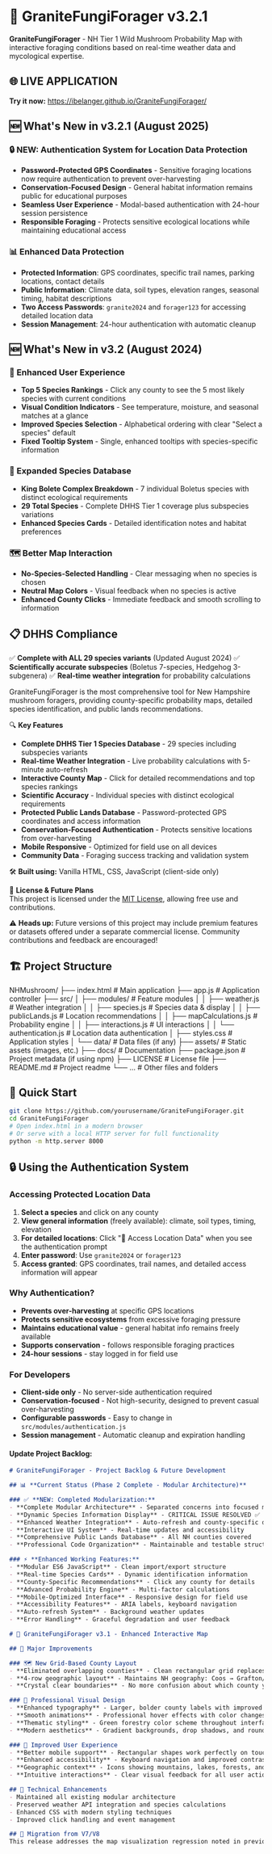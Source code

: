 # 🍄 GraniteFungiForager v3.2.1

**GraniteFungiForager** - NH Tier 1 Wild Mushroom Probability Map with interactive foraging conditions based on real-time weather data and mycological expertise.

## 🌐 **LIVE APPLICATION**
**Try it now:** https://ibelanger.github.io/GraniteFungiForager/

## 🆕 **What's New in v3.2.1** (August 2025)

### 🔒 **NEW: Authentication System for Location Data Protection**
- **Password-Protected GPS Coordinates** - Sensitive foraging locations now require authentication to prevent over-harvesting
- **Conservation-Focused Design** - General habitat information remains public for educational purposes
- **Seamless User Experience** - Modal-based authentication with 24-hour session persistence
- **Responsible Foraging** - Protects sensitive ecological locations while maintaining educational access

### 📊 **Enhanced Data Protection**
- **Protected Information**: GPS coordinates, specific trail names, parking locations, contact details
- **Public Information**: Climate data, soil types, elevation ranges, seasonal timing, habitat descriptions
- **Two Access Passwords**: `granite2024` and `forager123` for accessing detailed location data
- **Session Management**: 24-hour authentication with automatic cleanup

## 🆕 **What's New in v3.2** (August 2024)

### 🎯 Enhanced User Experience
- **Top 5 Species Rankings** - Click any county to see the 5 most likely species with current conditions
- **Visual Condition Indicators** - See temperature, moisture, and seasonal matches at a glance
- **Improved Species Selection** - Alphabetical ordering with clear "Select a species" default
- **Fixed Tooltip System** - Single, enhanced tooltips with species-specific information

### 🍄 Expanded Species Database
- **King Bolete Complex Breakdown** - 7 individual Boletus species with distinct ecological requirements
- **29 Total Species** - Complete DHHS Tier 1 coverage plus subspecies variations
- **Enhanced Species Cards** - Detailed identification notes and habitat preferences

### 🗺️ Better Map Interaction
- **No-Species-Selected Handling** - Clear messaging when no species is chosen
- **Neutral Map Colors** - Visual feedback when no species is active
- **Enhanced County Clicks** - Immediate feedback and smooth scrolling to information

## 📋 **DHHS Compliance**
✅ **Complete with ALL 29 species variants** (Updated August 2024)
✅ **Scientifically accurate subspecies** (Boletus 7-species, Hedgehog 3-subgenera)
✅ **Real-time weather integration** for probability calculations

GraniteFungiForager is the most comprehensive tool for New Hampshire mushroom foragers, providing county-specific probability maps, detailed species identification, and public lands recommendations.

🔍 **Key Features**
- **Complete DHHS Tier 1 Species Database** - 29 species including subspecies variants
- **Real-time Weather Integration** - Live probability calculations with 5-minute auto-refresh
- **Interactive County Map** - Click for detailed recommendations and top species rankings
- **Scientific Accuracy** - Individual species with distinct ecological requirements
- **Protected Public Lands Database** - Password-protected GPS coordinates and access information
- **Conservation-Focused Authentication** - Protects sensitive locations from over-harvesting
- **Mobile Responsive** - Optimized for field use on all devices
- **Community Data** - Foraging success tracking and validation system

🛠️ **Built using:** Vanilla HTML, CSS, JavaScript (client-side only)

📌 **License & Future Plans**  
This project is licensed under the [MIT License](./LICENSE), allowing free use and contributions.

⚠️ **Heads up:** Future versions of this project may include premium features or datasets offered under a separate commercial license. Community contributions and feedback are encouraged!

## 🏗️ Project Structure
NHMushroom/
├── index.html                 # Main application
├── app.js                     # Application controller
├── src/
│   ├── modules/               # Feature modules
│   │   ├── weather.js         # Weather integration
│   │   ├── species.js         # Species data & display
│   │   ├── publicLands.js     # Location recommendations
│   │   ├── mapCalculations.js # Probability engine
│   │   ├── interactions.js    # UI interactions
│   │   └── authentication.js  # Location data authentication
│   ├── styles.css             # Application styles
│   └── data/                  # Data files (if any)
├── assets/                    # Static assets (images, etc.)
├── docs/                      # Documentation
├── package.json               # Project metadata (if using npm)
├── LICENSE                    # License file
├── README.md                  # Project readme
└── ...                        # Other files and folders

## 🚀 Quick Start
```bash
git clone https://github.com/yourusername/GraniteFungiForager.git
cd GraniteFungiForager
# Open index.html in a modern browser
# Or serve with a local HTTP server for full functionality
python -m http.server 8000
```

## 🔒 **Using the Authentication System**

### **Accessing Protected Location Data**
1. **Select a species** and click on any county
2. **View general information** (freely available): climate, soil types, timing, elevation
3. **For detailed locations**: Click "🔑 Access Location Data" when you see the authentication prompt
4. **Enter password**: Use `granite2024` or `forager123`
5. **Access granted**: GPS coordinates, trail names, and detailed access information will appear

### **Why Authentication?**
- **Prevents over-harvesting** at specific GPS locations
- **Protects sensitive ecosystems** from excessive foraging pressure  
- **Maintains educational value** - general habitat info remains freely available
- **Supports conservation** - follows responsible foraging practices
- **24-hour sessions** - stay logged in for field use

### **For Developers**
- **Client-side only** - No server-side authentication required
- **Conservation-focused** - Not high-security, designed to prevent casual over-harvesting
- **Configurable passwords** - Easy to change in `src/modules/authentication.js`
- **Session management** - Automatic cleanup and expiration handling

#### **Update Project Backlog:**
```markdown
# GraniteFungiForager - Project Backlog & Future Development

## 📊 **Current Status (Phase 2 Complete - Modular Architecture)**

### ✅ **NEW: Completed Modularization:**
- **Complete Modular Architecture** - Separated concerns into focused modules
- **Dynamic Species Information Display** - CRITICAL ISSUE RESOLVED ✅
- **Enhanced Weather Integration** - Auto-refresh and county-specific data
- **Interactive UI System** - Real-time updates and accessibility
- **Comprehensive Public Lands Database** - All NH counties covered
- **Professional Code Organization** - Maintainable and testable structure

### ⚡ **Enhanced Working Features:**
- **Modular ES6 JavaScript** - Clean import/export structure
- **Real-time Species Cards** - Dynamic identification information
- **County-Specific Recommendations** - Click any county for details
- **Advanced Probability Engine** - Multi-factor calculations
- **Mobile-Optimized Interface** - Responsive design for field use
- **Accessibility Features** - ARIA labels, keyboard navigation
- **Auto-refresh System** - Background weather updates
- **Error Handling** - Graceful degradation and user feedback

# 🍄 GraniteFungiForager v3.1 - Enhanced Interactive Map

## 🎯 Major Improvements

### 🗺️ New Grid-Based County Layout
- **Eliminated overlapping counties** - Clean rectangular grid replaces complex polygons
- **4-row geographic layout** - Maintains NH geography: Coos → Grafton/Belknap/Carroll → Sullivan/Merrimack/Strafford → Cheshire/Hillsborough/Rockingham
- **Crystal clear boundaries** - No more confusion about which county you're selecting

### 🎨 Professional Visual Design
- **Enhanced typography** - Larger, bolder county labels with improved readability
- **Smooth animations** - Professional hover effects with color changes and scaling
- **Thematic styling** - Green forestry color scheme throughout interface
- **Modern aesthetics** - Gradient backgrounds, drop shadows, and rounded corners

### 📱 Improved User Experience
- **Better mobile support** - Rectangular shapes work perfectly on touch devices
- **Enhanced accessibility** - Keyboard navigation and improved contrast
- **Geographic context** - Icons showing mountains, lakes, forests, and coastline
- **Intuitive interactions** - Clear visual feedback for all user actions

## 🔧 Technical Enhancements
- Maintained all existing modular architecture
- Preserved weather API integration and species calculations
- Enhanced CSS with modern styling techniques
- Improved click handling and event management

## 🚀 Migration from V7/V8
This release addresses the map visualization regression noted in previous builds while maintaining all the functional improvements from the modular architecture.